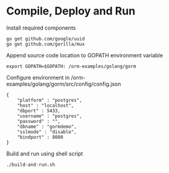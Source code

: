 # Compile, Deploy and Run
Install required components
```
go get github.com/google/uuid
go get github.com/gorilla/mux
```
Append source code location to GOPATH environment variable
```
export GOPATH=$GOPATH: /orm-examples/golang/gorm
```
Configure environment in /orm-examples/golang/gorm/src/config/config.json
```
{
	"platform" : "postgres",
	"host" : "localhost",
	"dbport" : 5433,
	"username" : "postgres",
	"password" : "",
	"dbname" : "gormdemo",
	"sslmode" : "disable",
	"bindport" : 8080
}
```
Build and run using shell script
```
./build-and-run.sh
```

